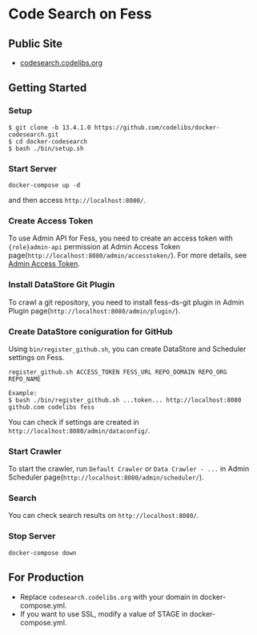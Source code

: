 # Code Search on Fess

## Public Site

* [codesearch.codelibs.org](https://codesearch.codelibs.org/)

## Getting Started

### Setup

```
$ git clone -b 13.4.1.0 https://github.com/codelibs/docker-codesearch.git
$ cd docker-codesearch
$ bash ./bin/setup.sh
```

### Start Server

```
docker-compose up -d
```

and then access `http://localhost:8080/`.

### Create Access Token

To use Admin API for Fess, you need to create an access token with `{role}admin-api` permission at Admin Access Token page(`http://localhost:8080/admin/accesstoken/`).
For more details, see [Admin Access Token](https://fess.codelibs.org/13.4/admin/accesstoken-guide.html).

### Install DataStore Git Plugin

To crawl a git repository, you need to install fess-ds-git plugin in Admin Plugin page(`http://localhost:8080/admin/plugin/`).

### Create DataStore coniguration for GitHub

Using `bin/register_github.sh`, you can create DataStore and Scheduler settings on Fess.

```
register_github.sh ACCESS_TOKEN FESS_URL REPO_DOMAIN REPO_ORG REPO_NAME

Example:
$ bash ./bin/register_github.sh ...token... http://localhost:8080 github.com codelibs fess
```

You can check if settings are created in `http://localhost:8080/admin/dataconfig/`.

### Start Crawler

To start the crawler, run `Default Crawler` or `Data Crawler - ...` in Admin Scheduler page(`http://localhost:8080/admin/scheduler/`).

### Search

You can check search results on `http://localhost:8080/`.

### Stop Server

```
docker-compose down
```

## For Production

* Replace `codesearch.codelibs.org` with your domain in docker-compose.yml.
* If you want to use SSL, modify a value of STAGE in docker-compose.yml.
